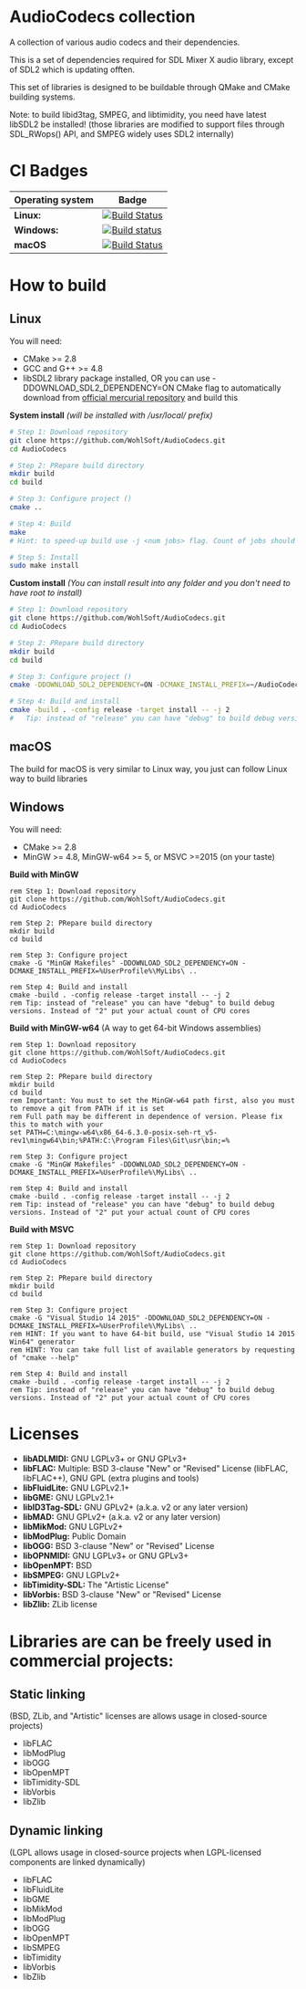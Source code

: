 # AudioCodecs collection

A collection of various audio codecs and their dependencies.

This is a set of dependencies required for SDL Mixer X audio library, except of SDL2 which is updating offten.

This set of libraries is designed to be buildable through QMake and CMake building systems.

Note: to build libid3tag, SMPEG, and libtimidity, you need have latest libSDL2 be installed! (those libraries are modified to support files through SDL_RWops() API, and SMPEG widely uses SDL2 internally)

# CI Badges

| Operating system | Badge |
|-------------|--------------------|
| **Linux:** | [![Build Status](https://semaphoreci.com/api/v1/wohlstand/audiocodecs/branches/master/shields_badge.svg)](https://semaphoreci.com/wohlstand/audiocodecs) |
| **Windows:** | [![Build status](https://ci.appveyor.com/api/projects/status/fjmpe4luqbll8x6l?svg=true)](https://ci.appveyor.com/project/Wohlstand/audiocodecs) |
| **macOS** | [![Build Status](https://travis-ci.org/WohlSoft/AudioCodecs.svg?branch=master)](https://travis-ci.org/WohlSoft/AudioCodecs) |

# How to build

## Linux
You will need:
* CMake >= 2.8
* GCC and G++ >= 4.8
* libSDL2 library package installed, OR you can use -DDOWNLOAD_SDL2_DEPENDENCY=ON CMake flag to automatically download from [official mercurial repository](https://hg.libsdl.org/SDL/) and build this

**System install** _(will be installed with /usr/local/ prefix)_
```bash
# Step 1: Download repository
git clone https://github.com/WohlSoft/AudioCodecs.git
cd AudioCodecs

# Step 2: PRepare build directory
mkdir build
cd build

# Step 3: Configure project ()
cmake ..

# Step 4: Build
make
# Hint: to speed-up build use -j <num jobs> flag. Count of jobs should be equal number of CPU cores

# Step 5: Install
sudo make install
```

**Custom install** _(You can install result into any folder and you don't need to have root to install)_
```bash
# Step 1: Download repository
git clone https://github.com/WohlSoft/AudioCodecs.git
cd AudioCodecs

# Step 2: PRepare build directory
mkdir build
cd build

# Step 3: Configure project ()
cmake -DDOWNLOAD_SDL2_DEPENDENCY=ON -DCMAKE_INSTALL_PREFIX=~/AudioCodecs/ ..

# Step 4: Build and install
cmake -build . -config release -target install -- -j 2
#   Tip: instead of "release" you can have "debug" to build debug versions. Instead of "2" put your actual count of CPU cores
```

## macOS
The build for macOS is very similar to Linux way, you just can follow Linux way to build libraries

## Windows
You will need:
* CMake >= 2.8
* MinGW >= 4.8, MinGW-w64 >= 5, or MSVC >=2015 (on your taste)

**Build with MinGW**
```winbatch
rem Step 1: Download repository
git clone https://github.com/WohlSoft/AudioCodecs.git
cd AudioCodecs

rem Step 2: PRepare build directory
mkdir build
cd build

rem Step 3: Configure project
cmake -G "MinGW Makefiles" -DDOWNLOAD_SDL2_DEPENDENCY=ON -DCMAKE_INSTALL_PREFIX=%UserProfile%\MyLibs\ ..

rem Step 4: Build and install
cmake -build . -config release -target install -- -j 2
rem Tip: instead of "release" you can have "debug" to build debug versions. Instead of "2" put your actual count of CPU cores
```

**Build with MinGW-w64** (A way to get 64-bit Windows assemblies)
```winbatch
rem Step 1: Download repository
git clone https://github.com/WohlSoft/AudioCodecs.git
cd AudioCodecs

rem Step 2: PRepare build directory
mkdir build
cd build
rem Important: You must to set the MinGW-w64 path first, also you must to remove a git from PATH if it is set
rem Full path may be different in dependence of version. Please fix this to match with your
set PATH=C:\mingw-w64\x86_64-6.3.0-posix-seh-rt_v5-rev1\mingw64\bin;%PATH:C:\Program Files\Git\usr\bin;=%

rem Step 3: Configure project
cmake -G "MinGW Makefiles" -DDOWNLOAD_SDL2_DEPENDENCY=ON -DCMAKE_INSTALL_PREFIX=%UserProfile%\MyLibs\ ..

rem Step 4: Build and install
cmake -build . -config release -target install -- -j 2
rem Tip: instead of "release" you can have "debug" to build debug versions. Instead of "2" put your actual count of CPU cores
```

**Build with MSVC**
```winbatch
rem Step 1: Download repository
git clone https://github.com/WohlSoft/AudioCodecs.git
cd AudioCodecs

rem Step 2: PRepare build directory
mkdir build
cd build

rem Step 3: Configure project
cmake -G "Visual Studio 14 2015" -DDOWNLOAD_SDL2_DEPENDENCY=ON -DCMAKE_INSTALL_PREFIX=%UserProfile%\MyLibs\ ..
rem HINT: If you want to have 64-bit build, use "Visual Studio 14 2015 Win64" generator
rem HINT: You can take full list of available generators by requesting of "cmake --help"

rem Step 4: Build and install
cmake -build . -config release -target install -- -j 2
rem Tip: instead of "release" you can have "debug" to build debug versions. Instead of "2" put your actual count of CPU cores
```


# Licenses
* **libADLMIDI:** GNU LGPLv3+ or GNU GPLv3+
* **libFLAC:** Multiple: BSD 3-clause "New" or "Revised" License (libFLAC, libFLAC++), GNU GPL (extra plugins and tools)
* **libFluidLite:** GNU LGPLv2.1+
* **libGME:** GNU LGPLv2.1+
* **libID3Tag-SDL:** GNU GPLv2+ (a.k.a. v2 or any later version)
* **libMAD:** GNU GPLv2+ (a.k.a. v2 or any later version)
* **libMikMod:** GNU LGPLv2+
* **libModPlug:** Public Domain
* **libOGG:** BSD 3-clause "New" or "Revised" License
* **libOPNMIDI:** GNU LGPLv3+ or GNU GPLv3+
* **libOpenMPT:** BSD
* **libSMPEG:** GNU LGPLv2+
* **libTimidity-SDL:** The "Artistic License"
* **libVorbis:** BSD 3-clause "New" or "Revised" License
* **libZlib:** ZLib license

# Libraries are can be freely used in commercial projects:

## Static linking
(BSD, ZLib, and "Artistic" licenses are allows usage in closed-source projects)
* libFLAC
* libModPlug
* libOGG
* libOpenMPT
* libTimidity-SDL
* libVorbis
* libZlib

## Dynamic linking
(LGPL allows usage in closed-source projects when LGPL-licensed components are linked dynamically)
* libFLAC
* libFluidLite
* libGME
* libMikMod
* libModPlug
* libOGG
* libOpenMPT
* libSMPEG
* libTimidity
* libVorbis
* libZlib


